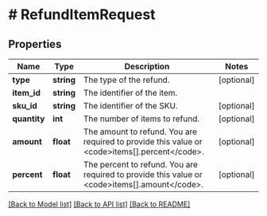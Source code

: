# # RefundItemRequest

## Properties

Name | Type | Description | Notes
------------ | ------------- | ------------- | -------------
**type** | **string** | The type of the refund. | [optional]
**item_id** | **string** | The identifier of the item. |
**sku_id** | **string** | The identifier of the SKU. | [optional]
**quantity** | **int** | The number of items to refund. | [optional]
**amount** | **float** | The amount to refund. You are required to provide this value or &lt;code&gt;items[].percent&lt;/code&gt;. | [optional]
**percent** | **float** | The percent to refund. You are required to provide this value or &lt;code&gt;items[].amount&lt;/code&gt;. | [optional]

[[Back to Model list]](../../README.md#models) [[Back to API list]](../../README.md#endpoints) [[Back to README]](../../README.md)
